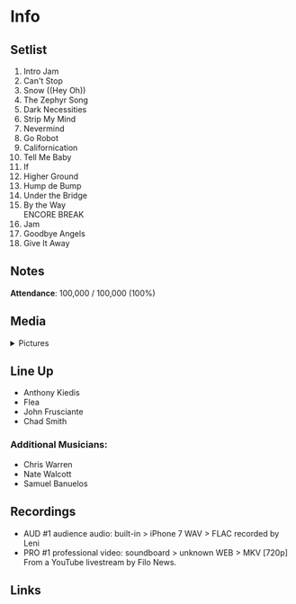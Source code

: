 # Info

## Setlist

1. Intro Jam
2. Can't Stop
3. Snow ((Hey Oh))
4. The Zephyr Song
5. Dark Necessities
6. Strip My Mind
7. Nevermind
8. Go Robot
9. Californication
10. Tell Me Baby
11. If
12. Higher Ground
13. Hump de Bump
14. Under the Bridge
15. By the Way
<br> ENCORE BREAK
16. Jam
17. Goodbye Angels
18. Give It Away

## Notes

**Attendance**: 100,000 / 100,000 (100%)

## Media 

<details>
  <summary>Pictures</summary>
  <!--<img alt="Setlist" title="Setlist" src="_.jpg" height="200" />
  <img alt="Ticket" title="Ticket" src="_.jpg" height="200" />
  <img alt="Flyer" title="Flyer" src="_.jpg" height="200" />
  <img alt="Clipping" title="Clipping" src="_.jpg" height="200" />-->
</details>

## Line Up

* Anthony Kiedis
* Flea
* John Frusciante
* Chad Smith

### Additional Musicians:
* Chris Warren  
* Nate Walcott  
* Samuel Banuelos

## Recordings

* AUD #1 audience audio: built-in > iPhone 7 WAV > FLAC recorded by Leni 
* PRO #1 professional video: soundboard > unknown WEB > MKV [720p] From a YouTube livestream by Filo News.

## Links